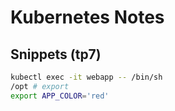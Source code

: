 # Kubernetes Notes

## Snippets (tp7)
```sh
kubectl exec -it webapp -- /bin/sh
/opt # export
export APP_COLOR='red'
```
